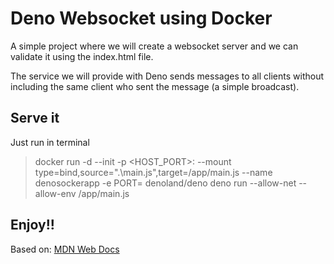 # Deno Websocket using Docker
A simple project where we will create a websocket server and we can validate it using the index.html file.

The service we will provide with Deno sends messages to all clients without including the same client who sent the message (a simple broadcast).

## Serve it
Just run in terminal

> docker run -d --init -p <HOST_PORT>:<PORT> --mount type=bind,source=".\main.js",target=/app/main.js --name denosockerapp -e PORT=<PORT> denoland/deno deno run --allow-net --allow-env /app/main.js

## Enjoy!!

Based on:
[MDN Web Docs]([https://website-name.com](https://developer.mozilla.org/en-US/docs/Web/API/WebSockets_API/Writing_a_WebSocket_server_in_JavaScript_Deno))

